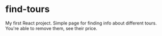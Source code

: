 # find-tours
My first React project. Simple page for finding info about different tours. You're able to remove them, see their price.
